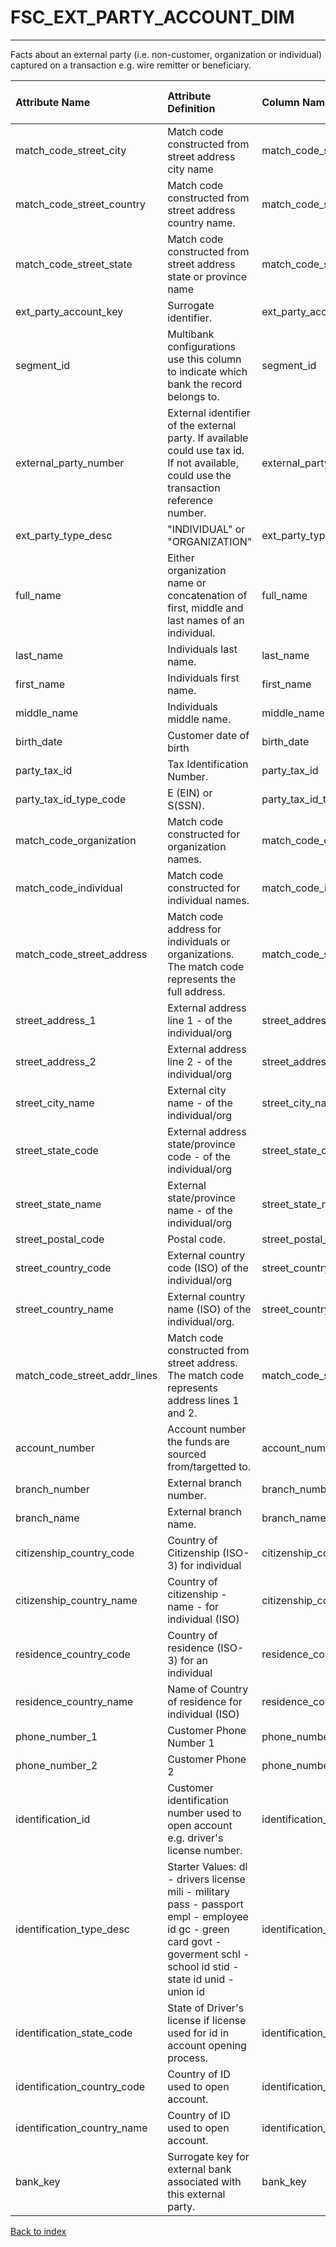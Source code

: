 # FSC_EXT_PARTY_ACCOUNT_DIM

---

Facts about an external party (i.e. non-customer, organization or individual) captured on a transaction e.g. wire remitter or beneficiary.

| Attribute Name               | Attribute Definition                                                                                                                                                      | Column Name                  | Column Data Type   | Column Null Option   | Column Is PK   | Column Is FK   |
|:-----------------------------|:--------------------------------------------------------------------------------------------------------------------------------------------------------------------------|:-----------------------------|:-------------------|:---------------------|:---------------|:---------------|
| match_code_street_city       | Match code constructed from street address city name                                                                                                                      | match_code_street_city       | VARCHAR2(30)       | Null                 | No             | No             |
| match_code_street_country    | Match code constructed from street address country name.                                                                                                                  | match_code_street_country    | VARCHAR2(15)       | Null                 | No             | No             |
| match_code_street_state      | Match code constructed from street address state or province name                                                                                                         | match_code_street_state      | VARCHAR2(15)       | Null                 | No             | No             |
| ext_party_account_key        | Surrogate identifier.                                                                                                                                                     | ext_party_account_key        | NUMBER(12)         | Not Null             | Yes            | No             |
| segment_id                   | Multibank configurations use this column to indicate which bank the record belongs to.                                                                                    | segment_id                   | VARCHAR2(128)      | Not Null             | Yes            | No             |
| external_party_number        | External identifier of the external party.  If available could use tax id.  If not available, could use the transaction reference number.                                 | external_party_number        | VARCHAR2(100)      | Null                 | No             | No             |
| ext_party_type_desc          | "INDIVIDUAL" or "ORGANIZATION"                                                                                                                                            | ext_party_type_desc          | VARCHAR2(20)       | Null                 | No             | No             |
| full_name                    | Either organization name or concatenation of first, middle and last names of an individual.                                                                               | full_name                    | VARCHAR2(200)      | Null                 | No             | No             |
| last_name                    | Individuals last name.                                                                                                                                                    | last_name                    | VARCHAR2(50)       | Null                 | No             | No             |
| first_name                   | Individuals first name.                                                                                                                                                   | first_name                   | VARCHAR2(50)       | Null                 | No             | No             |
| middle_name                  | Individuals middle name.                                                                                                                                                  | middle_name                  | VARCHAR2(100)      | Null                 | No             | No             |
| birth_date                   | Customer date of birth                                                                                                                                                    | birth_date                   | DATE               | Null                 | No             | No             |
| party_tax_id                 | Tax Identification Number.                                                                                                                                                | party_tax_id                 | VARCHAR2(35)       | Null                 | No             | No             |
| party_tax_id_type_code       | E (EIN)  or S(SSN).                                                                                                                                                       | party_tax_id_type_code       | CHAR(1)            | Null                 | No             | No             |
| match_code_organization      | Match code constructed for organization names.                                                                                                                            | match_code_organization      | VARCHAR2(100)      | Null                 | No             | No             |
| match_code_individual        | Match code constructed for individual names.                                                                                                                              | match_code_individual        | VARCHAR2(80)       | Null                 | No             | No             |
| match_code_street_address    | Match code address for individuals or organizations. The match code represents the full address.                                                                          | match_code_street_address    | VARCHAR2(140)      | Null                 | No             | No             |
| street_address_1             | External address line 1 - of the individual/org                                                                                                                           | street_address_1             | VARCHAR2(35)       | Null                 | No             | No             |
| street_address_2             | External address line 2 - of the individual/org                                                                                                                           | street_address_2             | VARCHAR2(35)       | Null                 | No             | No             |
| street_city_name             | External city name - of the individual/org                                                                                                                                | street_city_name             | VARCHAR2(35)       | Null                 | No             | No             |
| street_state_code            | External address state/province code - of the individual/org                                                                                                              | street_state_code            | CHAR(3)            | Null                 | No             | No             |
| street_state_name            | External state/province name - of the individual/org                                                                                                                      | street_state_name            | VARCHAR2(35)       | Null                 | No             | No             |
| street_postal_code           | Postal code.                                                                                                                                                              | street_postal_code           | CHAR(10)           | Null                 | No             | No             |
| street_country_code          | External country code (ISO) of the individual/org                                                                                                                         | street_country_code          | CHAR(3)            | Null                 | No             | No             |
| street_country_name          | External country name (ISO) of the individual/org.                                                                                                                        | street_country_name          | VARCHAR2(100)      | Null                 | No             | No             |
| match_code_street_addr_lines | Match code constructed from street address. The match code represents address lines 1 and 2.                                                                              | match_code_street_addr_lines | VARCHAR2(80)       | Null                 | No             | No             |
| account_number               | Account number the funds are sourced from/targetted to.                                                                                                                   | account_number               | VARCHAR2(50)       | Null                 | No             | No             |
| branch_number                | External branch number.                                                                                                                                                   | branch_number                | VARCHAR2(25)       | Null                 | No             | No             |
| branch_name                  | External branch name.                                                                                                                                                     | branch_name                  | VARCHAR2(35)       | Null                 | No             | No             |
| citizenship_country_code     | Country of Citizenship (ISO-3) for individual                                                                                                                             | citizenship_country_code     | CHAR(3)            | Null                 | No             | No             |
| citizenship_country_name     | Country of citizenship - name - for individual (ISO)                                                                                                                      | citizenship_country_name     | VARCHAR2(100)      | Null                 | No             | No             |
| residence_country_code       | Country of residence (ISO-3) for an individual                                                                                                                            | residence_country_code       | CHAR(3)            | Null                 | No             | No             |
| residence_country_name       | Name of Country of residence for individual (ISO)                                                                                                                         | residence_country_name       | VARCHAR2(100)      | Null                 | No             | No             |
| phone_number_1               | Customer Phone Number 1                                                                                                                                                   | phone_number_1               | VARCHAR2(25)       | Null                 | No             | No             |
| phone_number_2               | Customer Phone 2                                                                                                                                                          | phone_number_2               | VARCHAR2(25)       | Null                 | No             | No             |
| identification_id            | Customer identification number used to open account e.g. driver's license number.                                                                                         | identification_id            | VARCHAR2(35)       | Null                 | No             | No             |
| identification_type_desc     | Starter Values: dl - drivers license mili - military pass - passport empl - employee id gc - green card govt - goverment schl - school id stid - state id unid - union id | identification_type_desc     | CHAR(4)            | Null                 | No             | No             |
| identification_state_code    | State of Driver's license if license used for id in account opening process.                                                                                              | identification_state_code    | CHAR(3)            | Null                 | No             | No             |
| identification_country_code  | Country of ID used to open account.                                                                                                                                       | identification_country_code  | CHAR(3)            | Null                 | No             | No             |
| identification_country_name  | Country of ID used to open account.                                                                                                                                       | identification_country_name  | VARCHAR2(100)      | Null                 | No             | No             |
| bank_key                     | Surrogate key for external bank associated with this external party.                                                                                                      | bank_key                     | NUMBER(12)         | Null                 | No             | No             |

[Back to index](./README.md)